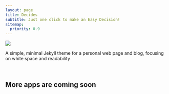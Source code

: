 ```yaml
---
layout: page
title: Decides
subtitle: Just one click to make an Easy Decision!
sitemap:
  priority: 0.9
---
```


<img src="{{ '/assets/img/decides.png' | prepend: site.baseurl }}" id="about-img">

<div id="describe-text">
	<p>A simple, minimal Jekyll theme for a personal web page and blog, focusing on white space and readability</p>	
	<br>
</div>
<strong><h2> More apps are coming soon
